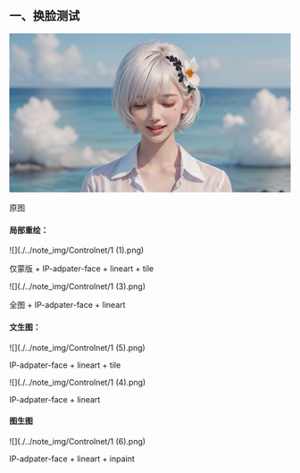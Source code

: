 ## 一、换脸测试

![](./../note_img/Controlnet/原图.png)

原图

#### 局部重绘：

![](./../note_img/Controlnet/1 (1).png)

仅蒙版 + IP-adpater-face + lineart + tile

![](./../note_img/Controlnet/1 (3).png)

全图 + IP-adpater-face + lineart

#### 文生图：

![](./../note_img/Controlnet/1 (5).png)

IP-adpater-face + lineart + tile

![](./../note_img/Controlnet/1 (4).png)

IP-adpater-face + lineart 

#### 图生图

![](./../note_img/Controlnet/1 (6).png)

IP-adpater-face + lineart + inpaint




